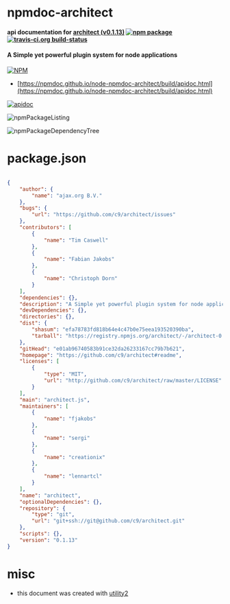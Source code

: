 # npmdoc-architect

#### api documentation for  [architect (v0.1.13)](https://github.com/c9/architect#readme)  [![npm package](https://img.shields.io/npm/v/npmdoc-architect.svg?style=flat-square)](https://www.npmjs.org/package/npmdoc-architect) [![travis-ci.org build-status](https://api.travis-ci.org/npmdoc/node-npmdoc-architect.svg)](https://travis-ci.org/npmdoc/node-npmdoc-architect)

#### A Simple yet powerful plugin system for node applications

[![NPM](https://nodei.co/npm/architect.png?downloads=true&downloadRank=true&stars=true)](https://www.npmjs.com/package/architect)

- [https://npmdoc.github.io/node-npmdoc-architect/build/apidoc.html](https://npmdoc.github.io/node-npmdoc-architect/build/apidoc.html)

[![apidoc](https://npmdoc.github.io/node-npmdoc-architect/build/screenCapture.buildCi.browser.%252Ftmp%252Fbuild%252Fapidoc.html.png)](https://npmdoc.github.io/node-npmdoc-architect/build/apidoc.html)

![npmPackageListing](https://npmdoc.github.io/node-npmdoc-architect/build/screenCapture.npmPackageListing.svg)

![npmPackageDependencyTree](https://npmdoc.github.io/node-npmdoc-architect/build/screenCapture.npmPackageDependencyTree.svg)



# package.json

```json

{
    "author": {
        "name": "ajax.org B.V."
    },
    "bugs": {
        "url": "https://github.com/c9/architect/issues"
    },
    "contributors": [
        {
            "name": "Tim Caswell"
        },
        {
            "name": "Fabian Jakobs"
        },
        {
            "name": "Christoph Dorn"
        }
    ],
    "dependencies": {},
    "description": "A Simple yet powerful plugin system for node applications",
    "devDependencies": {},
    "directories": {},
    "dist": {
        "shasum": "efa78783fd818b64e4c47b0e75eea193520390ba",
        "tarball": "https://registry.npmjs.org/architect/-/architect-0.1.13.tgz"
    },
    "gitHead": "e01ab96740583b91ce32da26233167cc79b7b621",
    "homepage": "https://github.com/c9/architect#readme",
    "licenses": [
        {
            "type": "MIT",
            "url": "http://github.com/c9/architect/raw/master/LICENSE"
        }
    ],
    "main": "architect.js",
    "maintainers": [
        {
            "name": "fjakobs"
        },
        {
            "name": "sergi"
        },
        {
            "name": "creationix"
        },
        {
            "name": "lennartcl"
        }
    ],
    "name": "architect",
    "optionalDependencies": {},
    "repository": {
        "type": "git",
        "url": "git+ssh://git@github.com/c9/architect.git"
    },
    "scripts": {},
    "version": "0.1.13"
}
```



# misc
- this document was created with [utility2](https://github.com/kaizhu256/node-utility2)
